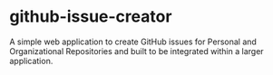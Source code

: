 # github-issue-creator
A simple web application to create GitHub issues for Personal and Organizational Repositories and built to be integrated within a larger application. 
